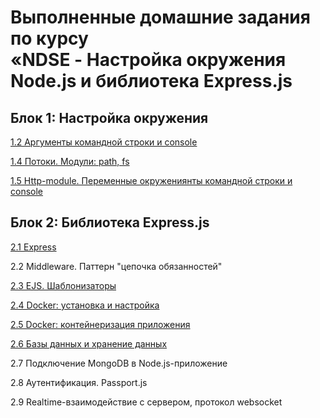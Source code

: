 # Выполненные домашние задания по курсу <br/> **«NDSE - Настройка окружения Node.js и библиотека Express.js**

## Блок 1: Настройка окружения

[1.2 Аргументы командной строки и console](https://github.com/KristineGNCH/NDSE/tree/main/HM-1.2)

[1.4 Потоки. Модули: path, fs](https://github.com/KristineGNCH/NDSE/tree/main/HM-1.4)

[1.5 Http-module. Переменные окружениянты командной строки и console](https://github.com/KristineGNCH/NDSE/tree/main/HM-1.5)


## Блок 2: Библиотека Express.js

[2.1 Express](https://github.com/KristineGNCH/NDSE/tree/main/HM-2.1)

2.2 Middleware. Паттерн "цепочка обязанностей"

[2.3 EJS. Шаблонизаторы](https://github.com/KristineGNCH/NDSE/tree/main/HM-2.3)

[2.4 Docker: установка и настройка](https://github.com/KristineGNCH/NDSE/tree/main/HM-2.4)

[2.5 Docker: контейнеризация приложения](https://github.com/KristineGNCH/NDSE/tree/main/HM-2.5)

[2.6 Базы данных и хранение данных](https://github.com/KristineGNCH/NDSE/tree/main/HM-2.6)

2.7 Подключение MongoDB в Node.js-приложение

2.8 Аутентификация. Passport.js

2.9 Realtime-взаимодействие с сервером, протокол websocket

